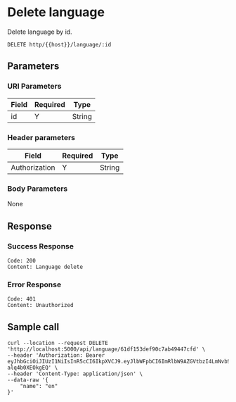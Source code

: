 # Delete language
Delete language by id.

```
DELETE http/{{host}}/language/:id
```
## Parameters

### URI Parameters
| Field  | Required | Type|
| ------------- | ------------- | ----- |
| id  | Y| String |

### Header parameters
| Field  | Required | Type|
| ------------- | ------------- | ----- |
| Authorization  | Y| String |
### Body Parameters
None

## Response
### Success Response
```
Code: 200
Content: Language delete
```
### Error Response
```
Code: 401
Content: Unauthorized
```

## Sample call
```
curl --location --request DELETE 'http://localhost:5000/api/language/61df153def90c7ab49447cfd' \
--header 'Authorization: Bearer eyJhbGciOiJIUzI1NiIsInR5cCI6IkpXVCJ9.eyJlbWFpbCI6ImRlbW9AZGVtbzI4LmNvbSIsInVzZXJJZCI6IjYxZDM3ZTNjYmFiYjFiODRiZGJjNzUwMCIsImlhdCI6MTY0MjY5NDAyMCwiZXhwIjoxNjQyNjk3NjIwfQ.wmgWfdIG5ipc5KJDXun_ncYQU1vmP-alq4b0XEOkgEQ' \
--header 'Content-Type: application/json' \
--data-raw '{
    "name": "en"
}'
```